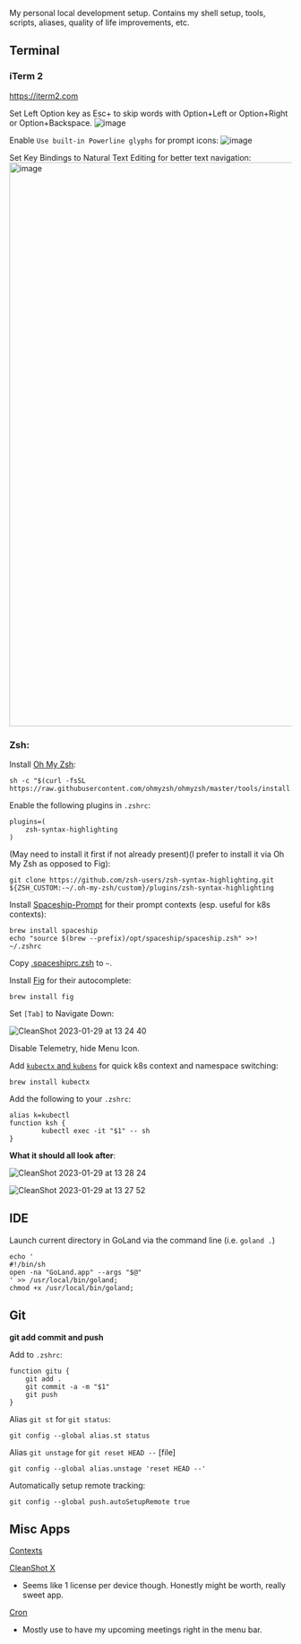 My personal local development setup. Contains my shell setup, tools, scripts, aliases, quality of life improvements, etc. 

## Terminal

### iTerm 2
https://iterm2.com 

Set Left Option key as Esc+ to skip words with Option+Left or Option+Right or Option+Backspace. 
![image](https://user-images.githubusercontent.com/19521762/215343012-1e0af2a5-891e-42d1-8abf-0daba69e35f9.png)


Enable `Use built-in Powerline glyphs` for prompt icons: 
![image](https://user-images.githubusercontent.com/19521762/215342979-46437437-565f-4aee-84c8-ae42f0d4a2cd.png)

Set Key Bindings to Natural Text Editing for better text navigation:
<img width="1005" alt="image" src="https://user-images.githubusercontent.com/19521762/213565597-7ad7dff8-979b-481e-a3ea-9d672c6091b9.png">

### Zsh:

Install [Oh My Zsh](https://github.com/ohmyzsh/ohmyzsh):

```
sh -c "$(curl -fsSL https://raw.githubusercontent.com/ohmyzsh/ohmyzsh/master/tools/install.sh)"
```

Enable the following plugins in `.zshrc`:

```
plugins=(
    zsh-syntax-highlighting
)
```

(May need to install it first if not already present)(I prefer to install it via Oh My Zsh as opposed to Fig):
```
git clone https://github.com/zsh-users/zsh-syntax-highlighting.git ${ZSH_CUSTOM:-~/.oh-my-zsh/custom}/plugins/zsh-syntax-highlighting
```


Install [Spaceship-Prompt](https://spaceship-prompt.sh) for their prompt contexts (esp. useful for k8s contexts):

```
brew install spaceship
echo "source $(brew --prefix)/opt/spaceship/spaceship.zsh" >>! ~/.zshrc
```

Copy [.spaceshiprc.zsh](./.spaceshiprc.zsh) to `~`.


Install [Fig](https://fig.io) for their autocomplete:

```
brew install fig
```

Set `[Tab]` to Navigate Down:

![CleanShot 2023-01-29 at 13 24 40](https://user-images.githubusercontent.com/19521762/215347771-4ca39c2e-cdc2-44ee-b53b-8241b443eacf.png)

Disable Telemetry, hide Menu Icon. 

Add [`kubectx` and `kubens`](https://github.com/ahmetb/kubectx) for quick k8s context and namespace switching:

```
brew install kubectx
```


Add the following to your `.zshrc`: 
```
alias k=kubectl
function ksh {
        kubectl exec -it "$1" -- sh
}
```

**What it should all look after**:

![CleanShot 2023-01-29 at 13 28 24](https://user-images.githubusercontent.com/19521762/215347913-1acb8fc5-af84-4125-bcd5-a3dbf9a2261d.png)

![CleanShot 2023-01-29 at 13 27 52](https://user-images.githubusercontent.com/19521762/215347893-01d4d75c-a889-40c6-838c-ac0042848a65.png)


## IDE

Launch current directory in GoLand via the command line (i.e. `goland .`)

```
echo '
#!/bin/sh
open -na "GoLand.app" --args "$@"
' >> /usr/local/bin/goland;
chmod +x /usr/local/bin/goland;
```


## Git

**git add commit and push**

Add to `.zshrc`:
```
function gitu {
    git add .
    git commit -a -m "$1"
    git push
}
```

Alias `git st` for `git status`:
```
git config --global alias.st status
```

Alias `git unstage` for `git reset HEAD --` [file]
```
git config --global alias.unstage 'reset HEAD --'
```

Automatically setup remote tracking:
```
git config --global push.autoSetupRemote true
```

## Misc Apps

[Contexts](https://contexts.co) 

[CleanShot X](https://cleanshot.com)
- Seems like 1 license per device though. Honestly might be worth, really sweet app.  

[Cron](https://cron.com)
- Mostly use to have my upcoming meetings right in the menu bar. 

